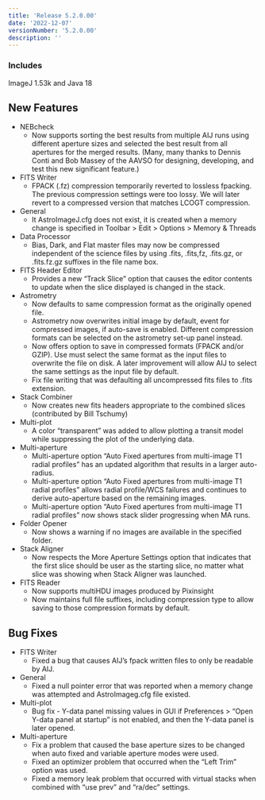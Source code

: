 ```yaml
---
title: 'Release 5.2.0.00'
date: '2022-12-07'
versionNumber: '5.2.0.00'
description: ''
---
```


### Includes
ImageJ 1.53k and Java 18


## New Features
- NEBcheck
  - Now supports sorting the best results from multiple AIJ runs using different aperture sizes and selected the best result from all apertures for the merged results. (Many, many thanks to Dennis Conti and Bob Massey of the AAVSO for designing, developing, and test this new significant feature.)
- FITS Writer
  - FPACK (.fz) compression temporarily reverted to lossless fpacking. The previous compression settings were too lossy. We will later revert to a compressed version that matches LCOGT compression.
- General
  -  It AstroImageJ.cfg does not exist, it is created when a memory change is specified in Toolbar > Edit > Options > Memory & Threads
- Data Processor
  - Bias, Dark, and Flat master files may now be compressed independent of the science files by using .fits, .fits,fz, .fits.gz, or .fits.fz.gz suffixes in the file name box.
- FITS Header Editor
  -  Provides a new “Track Slice” option that causes the editor contents to update when the slice displayed is changed in the stack.
- Astrometry
  - Now defaults to same compression format as the originally opened file.
  - Astrometry now overwrites initial image by default, event for compressed images, if auto-save is enabled. Different compression formats can be selected on the astrometry set-up panel instead.
  - Now offers option to save in compressed formats (FPACK and/or GZIP). Use must select the same format as the input files to overwrite the file on disk. A later improvement will allow AIJ to select the same settings as the input file by default.
  - Fix file writing that was defaulting all uncompressed fits files to .fits extension.
- Stack Combiner
  - Now creates new fits headers appropriate to the combined slices (contributed by Bill Tschumy)
- Multi-plot
  - A color “transparent” was added to allow plotting a transit model while suppressing the plot of the underlying data.
- Multi-aperture
  - Multi-aperture option “Auto Fixed apertures from multi-image T1 radial profiles” has an updated algorithm that results in a larger auto-radius.
  - Multi-aperture option “Auto Fixed apertures from multi-image T1 radial profiles” allows radial profile/WCS failures and continues to derive auto-aperture based on the remaining images.
  -  Multi-aperture option “Auto Fixed apertures from multi-image T1 radial profiles” now shows stack slider progressing when MA runs.
- Folder Opener
  - Now shows a warning if no images are available in the specified folder.
- Stack Aligner
  - Now respects the More Aperture Settings option that indicates that the first slice should be user as the starting slice, no matter what slice was showing when Stack Aligner was launched.
- FITS Reader
  - Now supports multiHDU images produced by Pixinsight
  - Now maintains full file suffixes, including compression type to allow saving to those compression formats by default.

## Bug Fixes
- FITS Writer
  - Fixed a bug that causes AIJ’s fpack written files to only be readable by AIJ.
- General
  - Fixed a null pointer error that was reported when a memory change was attempted and AstroImageg.cfg file existed.
- Multi-plot
  - Bug fix - Y-data panel missing values in GUI if Preferences >  “Open Y-data panel at startup” is not enabled, and then the Y-data panel is later opened.
- Multi-aperture
  - Fix a problem that caused the base aperture sizes to be changed when auto fixed and variable aperture modes were used.
  - Fixed an optimizer problem that occurred when the “Left Trim” option was used.
  - Fixed a memory leak problem that occurred with virtual stacks when combined with “use prev” and “ra/dec” settings.